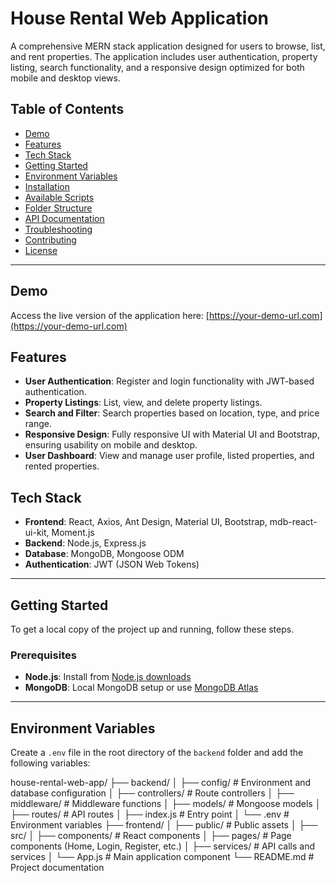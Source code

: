 # House Rental Web Application

A comprehensive MERN stack application designed for users to browse, list, and rent properties. The application includes user authentication, property listing, search functionality, and a responsive design optimized for both mobile and desktop views.

## Table of Contents
- [Demo](#demo)
- [Features](#features)
- [Tech Stack](#tech-stack)
- [Getting Started](#getting-started)
- [Environment Variables](#environment-variables)
- [Installation](#installation)
- [Available Scripts](#available-scripts)
- [Folder Structure](#folder-structure)
- [API Documentation](#api-documentation)
- [Troubleshooting](#troubleshooting)
- [Contributing](#contributing)
- [License](#license)

---

## Demo
Access the live version of the application here: [https://your-demo-url.com](https://your-demo-url.com)

## Features
- **User Authentication**: Register and login functionality with JWT-based authentication.
- **Property Listings**: List, view, and delete property listings.
- **Search and Filter**: Search properties based on location, type, and price range.
- **Responsive Design**: Fully responsive UI with Material UI and Bootstrap, ensuring usability on mobile and desktop.
- **User Dashboard**: View and manage user profile, listed properties, and rented properties.

## Tech Stack
- **Frontend**: React, Axios, Ant Design, Material UI, Bootstrap, mdb-react-ui-kit, Moment.js
- **Backend**: Node.js, Express.js
- **Database**: MongoDB, Mongoose ODM
- **Authentication**: JWT (JSON Web Tokens)

---

## Getting Started
To get a local copy of the project up and running, follow these steps.

### Prerequisites
- **Node.js**: Install from [Node.js downloads](https://nodejs.org/en/download/)
- **MongoDB**: Local MongoDB setup or use [MongoDB Atlas](https://www.mongodb.com/cloud/atlas)

---

## Environment Variables
Create a `.env` file in the root directory of the `backend` folder and add the following variables:

house-rental-web-app/
├── backend/
│   ├── config/          # Environment and database configuration
│   ├── controllers/     # Route controllers
│   ├── middleware/      # Middleware functions
│   ├── models/          # Mongoose models
│   ├── routes/          # API routes
│   ├── index.js         # Entry point
│   └── .env             # Environment variables
├── frontend/
│   ├── public/          # Public assets
│   ├── src/
│       ├── components/  # React components
│       ├── pages/       # Page components (Home, Login, Register, etc.)
│       ├── services/    # API calls and services
│       └── App.js       # Main application component
└── README.md            # Project documentation
